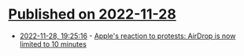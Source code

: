 # [Published on 2022-11-28](index.md)

* [2022-11-28, 19:25:16](https://news.ycombinator.com/item?id=33778302) - [Apple's reaction to protests: AirDrop is now limited to 10 minutes](https://twitter.com/tibor/status/1597296268275240960)
